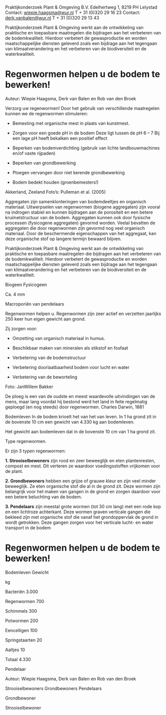 Praktijkonderzoek Plant & Omgeving B.V. Edelhertweg 1, 8219 PH Lelystad Contact: wiepie.haagsma@wur.nl T + 31 (0)320 29 16 23 Contact: derk.vanbalen@wur.nl T + 31 (0)320 29 13 43 

 Praktijkonderzoek Plant & Omgeving werkt aan de ontwikkeling van praktische en toepasbare maatregelen die bijdragen aan het verbeteren van de bodemkwaliteit. Hierdoor verbetert de gewasproductie en worden maatschappelijke diensten geleverd zoals een bijdrage aan het tegengaan van klimaatverandering en het verbeteren van de biodiversiteit en de waterkwaliteit. 

# Regenwormen helpen u de bodem te bewerken! 

 Auteur: Wiepie Haagsma, Derk van Balen en Rob van den Broek 

 Verzorg uw regenwormen! Door het gebruik van verschillende maatregelen kunnen we de regenwormen stimuleren: 

- Bemesting met organische mest in plaats van     kunstmest. 

- Zorgen voor een goede pH in de bodem     Deze ligt tussen de pH 6 – 7     Bij een lage pH heeft bekalken een positief effect 

- Beperken van bodemverdichting (gebruik van lichte     landbouwmachines en/of vaste rijpaden) 

- Beperken van grondbewerking 

- Ploegen vervangen door niet kerende grondbewerking 

- Bodem bedekt houden (groenbemesters!) 

 Akkerland, Zeeland Foto’s: Pulleman et al. (2005) 

 Aggregaten zijn samenklonteringen van bodemdeeltjes en organisch materiaal. Uitwerpselen van regenwormen (biogene aggregaten) zijn vooral na indrogen stabiel en kunnen bijdragen aan de porositeit en een betere kruimelstructuur van de bodem. Aggregaten kunnen ook door fysische processen (fysicogene aggregaten) gevormd worden. Veelal bevatten de aggregaten die door regenwormen zijn gevormd nog veel organisch materiaal. Door de beschermende eigenschappen van het aggregaat, kan deze organische stof op langere termijn bewaard blijven. 

 Praktijkonderzoek Plant & Omgeving werkt aan de ontwikkeling van praktische en toepasbare maatregelen die bijdragen aan het verbeteren van de bodemkwaliteit. Hierdoor verbetert de gewasproductie en worden maatschappelijke diensten geleverd zoals een bijdrage aan het tegengaan van klimaatverandering en het verbeteren van de biodiversiteit en de waterkwaliteit. 

 Biogeen Fysicogeen 

 Ca. 4 mm 

 Macroporiën van pendelaars 

 Regenwormen helpen u. Regenwormen zijn zeer actief en verzetten jaarlijks 250 keer hun eigen gewicht aan grond. 

 Zij zorgen voor: 

- Omzetting van organisch materiaal in humus. 

- Beschikbaar maken van mineralen als stikstof en fosfaat 

- Verbetering van de bodemstructuur 

- Verbetering doorlaatbaarheid bodem voor lucht en water 

- Verbetering van de beworteling 

 Foto: JanWillem Bakker 


 De ploeg is een van de oudste en meest waardevolle uitvindingen van de mens, maar lang voordat hij bestond werd het land in feite regelmatig geploegd (en nog steeds) door regenwormen. Charles Darwin, 1881 

 Bodemleven In de bodem krioelt het van het van leven. In 1 ha grond zit in de bovenste 10 cm een gewicht van 4.330 kg aan bodemleven. 

 Het gewicht aan bodemleven dat in de bovenste 10 cm van 1 ha grond zit. 

 Type regenwormen. 

 Er zijn 3 typen regenwormen: 

**1. Strooiselbewoners** zijn rood en zeer beweeglijk en eten plantenresten, compost en mest. Dit verteren ze waardoor voedingsstoffen vrijkomen voor de plant. 

**2. Grondbewoners** hebben een grijze of grauwe kleur en zijn veel minder beweeglijk. Ze eten organische stof die al in de grond zit. Deze wormen zijn belangrijk voor het maken van gangen in de grond en zorgen daardoor voor een betere beluchting van de bodem. 

**3. Pendelaars** zijn meestal grote wormen (tot 30 cm lang) met een rode kop en een lichtroze achterkant. Deze wormen graven verticale gangen die bekleed zijn met organische stof die vanaf het grondoppervlak de grond in wordt getrokken. Deze gangen zorgen voor het verticale lucht- en water transport in de bodem 

# Regenwormen helpen u de bodem te bewerken! 

Bodemleven Gewicht 

 kg 

Bacteriën 3.000 

Regenwormen 700 

Schimmels 300 

Potwormen 200 

Eencelligen 100 

Springstaarten 20 

Aaltjes 10 

Totaal 4.330 

 Pendelaar 

 Auteur: Wiepie Haagsma, Derk van Balen en Rob van den Broek 

 Strooiselbewoners Grondbewoners Pendelaars 

 Grondbewoner 

 Strooiselbewoner 



